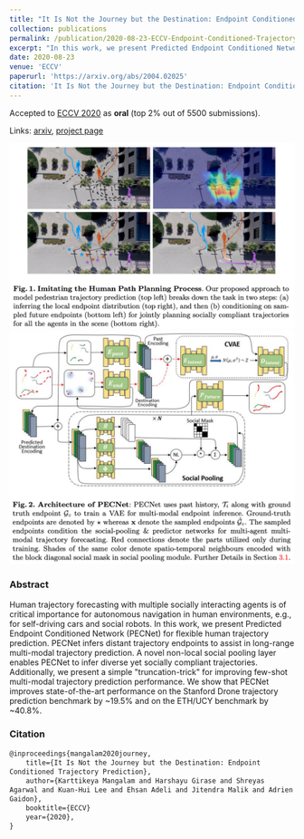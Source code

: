 ```yaml
---
title: "It Is Not the Journey but the Destination: Endpoint Conditioned Trajectory Prediction"
collection: publications
permalink: /publication/2020-08-23-ECCV-Endpoint-Conditioned-Trajectory-Prediction
excerpt: "In this work, we present Predicted Endpoint Conditioned Network (PECNet) for flexible human trajectory prediction. PECNet infers distant trajectory endpoints to assist in long-range multi-modal trajectory prediction.<br/><img src='/images/pecnet-fig1.png'>"
date: 2020-08-23
venue: 'ECCV'
paperurl: 'https://arxiv.org/abs/2004.02025'
citation: 'It Is Not the Journey but the Destination: Endpoint Conditioned Trajectory Prediction, Mangalam et al, ECCV 2020'
---
```


Accepted to [ECCV 2020](https://eccv2020.eu/) as **oral** (top 2% out of 5500 submissions).

Links: [arxiv](https://arxiv.org/abs/2004.02025), [project page](https://karttikeya.github.io/publication/htf/)

![PECNet Figure 1](/images/pecnet-fig1.png)
![PECNet Figure 2](/images/pecnet-fig2.png)

### Abstract

Human trajectory forecasting with multiple socially interacting agents is of critical importance for autonomous navigation in human environments, e.g., for self-driving cars and social robots. In this work, we present Predicted Endpoint Conditioned Network (PECNet) for flexible human trajectory prediction. PECNet infers distant trajectory endpoints to assist in long-range multi-modal trajectory prediction. A novel non-local social pooling layer enables PECNet to infer diverse yet socially compliant trajectories. Additionally, we present a simple "truncation-trick" for improving few-shot multi-modal trajectory prediction performance. We show that PECNet improves state-of-the-art performance on the Stanford Drone trajectory prediction benchmark by ~19.5% and on the ETH/UCY benchmark by ~40.8%.

### Citation

```
@inproceedings{mangalam2020journey,
    title={It Is Not the Journey but the Destination: Endpoint Conditioned Trajectory Prediction},
    author={Karttikeya Mangalam and Harshayu Girase and Shreyas Agarwal and Kuan-Hui Lee and Ehsan Adeli and Jitendra Malik and Adrien Gaidon},
    booktitle={ECCV}
    year={2020},
}
```
